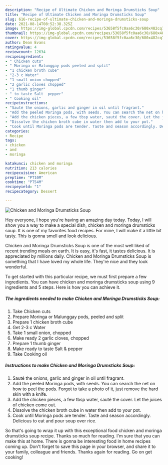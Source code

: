```yaml
---
description: "Recipe of Ultimate Chicken and Moringa Drumsticks Soup"
title: "Recipe of Ultimate Chicken and Moringa Drumsticks Soup"
slug: 616-recipe-of-ultimate-chicken-and-moringa-drumsticks-soup
date: 2021-08-14T08:52:38.325Z
image: https://img-global.cpcdn.com/recipes/53658f5fc0aa6c30/680x482cq70/chicken-and-moringa-drumsticks-soup-recipe-main-photo.jpg
thumbnail: https://img-global.cpcdn.com/recipes/53658f5fc0aa6c30/680x482cq70/chicken-and-moringa-drumsticks-soup-recipe-main-photo.jpg
cover: https://img-global.cpcdn.com/recipes/53658f5fc0aa6c30/680x482cq70/chicken-and-moringa-drumsticks-soup-recipe-main-photo.jpg
author: Dean Evans
ratingvalue: 4
reviewcount: 12634
recipeingredient:
- " Chicken cuts"
- " Moringa or Malunggay pods peeled and split"
- "1 chicken broth cube"
- "2-3 c Water"
- "1 small onion chopped"
- "2 garlic cloves chopped"
- "1 thumb ginger"
- " to taste Salt  pepper"
- " Cooking oil"
recipeinstructions:
- "Sauté the onions, garlic and ginger in oil until fragrant."
- "Add the peeled Moringa pods, with seeds. You can search the net on how to peel the pods. Forgot to take a photo of it, just remove the hard skin with a knife."
- "Add the chicken pieces, a few tbsp water, sauté the cover. Let the juices of chicken come out."
- "Dissolve the chicken broth cube in water then add to your pot."
- "Cook until Moringa pods are tender. Taste and season accordingly. Delicious to eat and pour soup over rice."
categories:
- Recipe
tags:
- chicken
- and
- moringa

katakunci: chicken and moringa 
nutrition: 213 calories
recipecuisine: American
preptime: "PT10M"
cooktime: "PT54M"
recipeyield: "1"
recipecategory: Dessert

---
```



![Chicken and Moringa Drumsticks Soup](https://img-global.cpcdn.com/recipes/53658f5fc0aa6c30/680x482cq70/chicken-and-moringa-drumsticks-soup-recipe-main-photo.jpg)

Hey everyone, I hope you're having an amazing day today. Today, I will show you a way to make a special dish, chicken and moringa drumsticks soup. It is one of my favorites food recipes. For mine, I will make it a little bit tasty. This is gonna smell and look delicious.



Chicken and Moringa Drumsticks Soup is one of the most well liked of recent trending meals on earth. It is easy, it's fast, it tastes delicious. It is appreciated by millions daily. Chicken and Moringa Drumsticks Soup is something that I have loved my whole life. They're nice and they look wonderful.


To get started with this particular recipe, we must first prepare a few ingredients. You can have chicken and moringa drumsticks soup using 9 ingredients and 5 steps. Here is how you can achieve it.

<!--inarticleads1-->

##### The ingredients needed to make Chicken and Moringa Drumsticks Soup:

1. Take  Chicken cuts
1. Prepare  Moringa or Malunggay pods, peeled and split
1. Prepare 1 chicken broth cube
1. Get 2-3 c Water
1. Take 1 small onion, chopped
1. Make ready 2 garlic cloves, chopped
1. Prepare 1 thumb ginger
1. Make ready  to taste Salt &amp; pepper
1. Take  Cooking oil




<!--inarticleads2-->

##### Instructions to make Chicken and Moringa Drumsticks Soup:

1. Sauté the onions, garlic and ginger in oil until fragrant.
1. Add the peeled Moringa pods, with seeds. You can search the net on how to peel the pods. Forgot to take a photo of it, just remove the hard skin with a knife.
1. Add the chicken pieces, a few tbsp water, sauté the cover. Let the juices of chicken come out.
1. Dissolve the chicken broth cube in water then add to your pot.
1. Cook until Moringa pods are tender. Taste and season accordingly. Delicious to eat and pour soup over rice.




So that's going to wrap it up with this exceptional food chicken and moringa drumsticks soup recipe. Thanks so much for reading. I'm sure that you can make this at home. There is gonna be interesting food in home recipes coming up. Don't forget to save this page in your browser, and share it to your family, colleague and friends. Thanks again for reading. Go on get cooking!
